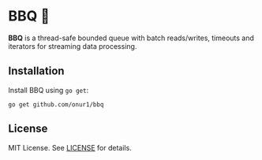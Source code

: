 # BBQ 🥩

**BBQ** is a thread-safe bounded queue with batch reads/writes,  timeouts and iterators for streaming data processing.

## Installation

Install BBQ using `go get`:

```
go get github.com/onur1/bbq
```

## License

MIT License. See [LICENSE](LICENSE) for details.
